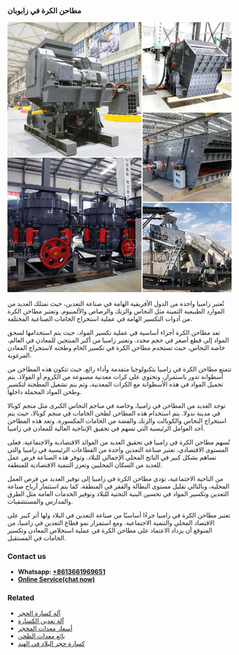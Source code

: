 <h3>مطاحن الكرة في زابوبان</h3><img src='1701853951.jpg' alt=''><p>تُعتبر زامبيا واحدة من الدول الأفريقية الهامة في صناعة التعدين، حيث تمتلك العديد من الموارد الطبيعية الثمينة مثل النحاس والزنك والرصاص والألمنيوم. وتعتبر مطاحن الكرة من أدوات التكسير الهامة في عملية استخراج الخامات الصناعية المختلفة.</p><p>تعد مطاحن الكرة أجزاء أساسية في عملية تكسير المواد، حيث يتم استخدامها لسحق المواد إلى قطع أصغر في حجم محدد. وتعتبر زامبيا من أكبر المنتجين للمعادن في العالم، خاصة النحاس، حيث تستخدم مطاحن الكرة في تكسير الخام وطحنه لاستخراج المعادن المرغوبة.</p><p>تتمتع مطاحن الكرة في زامبيا بتكنولوجيا متقدمة وأداء رائع. حيث تتكون هذه المطاحن من أسطوانة تدور باستمرار، وتحتوي على كرات معدنية مصنوعة من الكروم أو الفولاذ. يتم تحميل المواد في هذه الأسطوانة مع الكرات المعدنية، وثم يتم تشغيل المطحنة لتكسير وطحن المواد المحملة داخلها.</p><p>توجد العديد من المطاحن في زامبيا، وخاصة في مناجم النحاس الكبرى مثل منجم كوبالا في مدينة ندولا. يتم استخدام هذه المطاحن لطحن الخامات في منجم كوبالا، حيث يتم استخراج النحاس والكوبالت والزنك والفضة من الخامات المكسورة. وتعد هذه المطاحن أحد العوامل الرئيسية التي تسهم في تحقيق الإنتاجية العالية للمعادن في زامبيا.</p><p>تُسهم مطاحن الكرة في زامبيا في تحقيق العديد من الفوائد الاقتصادية والاجتماعية. فعلى المستوى الاقتصادي، تعتبر صناعة التعدين واحدة من القطاعات الرئيسية في زامبيا والتي تساهم بشكل كبير في الناتج المحلي الإجمالي للبلاد. وتوفر هذه الصناعة فرص عمل للعديد من السكان المحليين وتعزز التنمية الاقتصادية للمنطقة.</p><p>من الناحية الاجتماعية، تؤدي مطاحن الكرة في زامبيا إلى توفير العديد من فرص العمل المحلية، وبالتالي تقليل مستوى البطالة والفقر في المنطقة. كما يتم استثمار أرباح صناعة التعدين وتكسير المواد في تحسين البنية التحتية للبلاد وتوفير الخدمات العامة مثل الطرق والمدارس والمستشفيات.</p><p>تعتبر مطاحن الكرة في زامبيا جزءًا أساسيًا من صناعة التعدين في البلاد ولها أثر كبير على الاقتصاد المحلي والتنمية الاجتماعية. ومع استمرار نمو قطاع التعدين في زامبيا، من المتوقع أن يزداد الاعتماد على مطاحن الكرة في عملية استخلاص المعادن وتكسير الخامات في المستقبل.</p><h3>Contact us</h3><ul><li><strong>Whatsapp:&nbsp;<a href="https://wa.me/8613661969651">+8613661969651</a></strong></li><li><a href="https://swt.shibang-china.com/?git&amp;zhl&amp;مطاحن الكرة في زابوبان"><strong>Online Service(chat now)</strong></a></li></ul><h3>Related</h3><ul><li><a href='آلة كسارة الحجر.md'>آلة كسارة الحجر</a></li><li><a href='آلة تعدين الكسارة.md'>آلة تعدين الكسارة</a></li><li><a href='أسعار معدات المحجر.md'>أسعار معدات المحجر</a></li><li><a href='بائع معدات الطحن.md'>بائع معدات الطحن</a></li><li><a href='كسارة حجر البلاد في الهند.md'>كسارة حجر البلاد في الهند</a></li></ul>